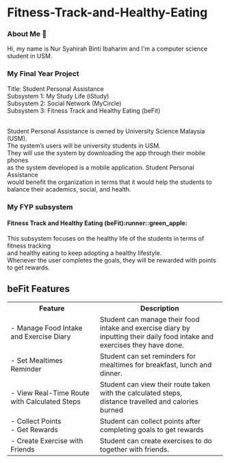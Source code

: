 # Fitness-Track-and-Healthy-Eating

<h3>About Me 🐳</h3>
Hi, my name is Nur Syahirah Binti Ibaharim and I'm a computer science student in USM.<br>
<p><h3>My Final Year Project</h3></p>
Title: Student Personal Assistance <br>
Subsystem 1: My Study Life (iStudy)<br>
Subsystem 2: Social Network (MyCircle)<br>
Subsystem 3: Fitness Track and Healthy Eating (beFit)<br> </br>

Student Personal Assistance is owned by University Science Malaysia (USM). </br>
The system’s users will be university students in USM. </br>
They will use the system by downloading the app through their mobile phones </br>
as the system developed is a mobile application. Student Personal Assistance </br>
would benefit the organization in terms that it would help the students to balance their academics, social, and health. 

<h3>My FYP subsystem</h3>
<h4> Fitness Track and Healthy Eating (beFit):runner::green_apple: </h4>
This subsystem focuses on the healthy life of the students in terms of fitness tracking  <br />
and healthy eating to keep adopting a healthy lifestyle. <br />
Whenever the user completes the goals, they will be rewarded with points to get rewards. <br />

<body>

<h2>beFit Features</h2>

<table style="width:100%">
  <tr>
    <th>Feature</th>
    <th>Description</th>
  </tr>
  <tr>
    <td>- Manage Food Intake and Exercise Diary</td>
    <td> Student can manage their food intake and exercise diary by </br> 
    inputting their daily food intake and exercises they have done.</td>
  </tr>
  <tr>
    <td>- Set Mealtimes Reminder</td>
    <td>Student can set reminders for mealtimes for breakfast, lunch and dinner.</td>
  </tr>
  <tr>
    <td>- View Real-Time Route with Calculated Steps</td>
    <td>Student can view their route taken with the calculated steps, </br>
    distance travelled and calories burned</td>
  </tr>
  <tr>
    <td>- Collect Points </br>- Get Rewards</td>
    <td>Student can collect points after completing goals to get rewards</td>
  </tr>
  <tr>
    <td>- Create Exercise with Friends</td>
    <td>Student can create exercises to do together with friends.</td>
  </tr>
</table>
